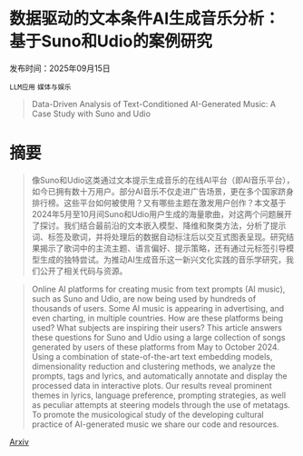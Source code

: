 # 数据驱动的文本条件AI生成音乐分析：基于Suno和Udio的案例研究

发布时间：2025年09月15日

`LLM应用` `媒体与娱乐`

> Data-Driven Analysis of Text-Conditioned AI-Generated Music: A Case Study with Suno and Udio

# 摘要

> 像Suno和Udio这类通过文本提示生成音乐的在线AI平台（即AI音乐平台），如今已拥有数十万用户。部分AI音乐不仅走进广告场景，更在多个国家跻身排行榜。这些平台如何被使用？又有哪些主题在激发用户创作？本文基于2024年5月至10月间Suno和Udio用户生成的海量歌曲，对这两个问题展开了探讨。我们结合最前沿的文本嵌入模型、降维和聚类方法，分析了提示词、标签及歌词，并将处理后的数据自动标注后以交互式图表呈现。研究结果揭示了歌词中的主流主题、语言偏好、提示策略，还有通过元标签引导模型生成的独特尝试。为推动AI生成音乐这一新兴文化实践的音乐学研究，我们公开了相关代码与资源。

> Online AI platforms for creating music from text prompts (AI music), such as Suno and Udio, are now being used by hundreds of thousands of users. Some AI music is appearing in advertising, and even charting, in multiple countries. How are these platforms being used? What subjects are inspiring their users? This article answers these questions for Suno and Udio using a large collection of songs generated by users of these platforms from May to October 2024. Using a combination of state-of-the-art text embedding models, dimensionality reduction and clustering methods, we analyze the prompts, tags and lyrics, and automatically annotate and display the processed data in interactive plots. Our results reveal prominent themes in lyrics, language preference, prompting strategies, as well as peculiar attempts at steering models through the use of metatags. To promote the musicological study of the developing cultural practice of AI-generated music we share our code and resources.

[Arxiv](https://arxiv.org/abs/2509.11824)